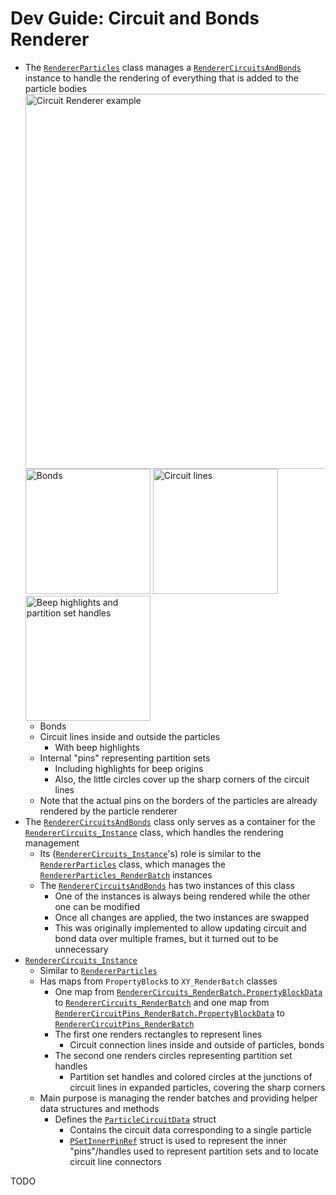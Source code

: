 # Dev Guide: Circuit and Bonds Renderer

- The [`RendererParticles`][1] class manages a [`RendererCircuitsAndBonds`][2] instance to handle the rendering of everything that is added to the particle bodies
	<img src="~/images/circuit_renderer_all.png" alt="Circuit Renderer example" title="Circuit Renderer example" width="600"/>  
	<img src="~/images/circuit_renderer_bonds_cropped.png" alt="Bonds" title="Bonds" width="200"/> <img src="~/images/circuit_renderer_lines_cropped.png" alt="Circuit lines" title="Circuit lines" width="200"/> <img src="~/images/circuit_renderer_circles_cropped.png" alt="Beep highlights and partition set handles" title="Beep highlights and partition set handles" width="200"/>
	- Bonds
	- Circuit lines inside and outside the particles
		- With beep highlights
	- Internal "pins" representing partition sets
		- Including highlights for beep origins
		- Also, the little circles cover up the sharp corners of the circuit lines
	- Note that the actual pins on the borders of the particles are already rendered by the particle renderer
- The [`RendererCircuitsAndBonds`][2] class only serves as a container for the [`RendererCircuits_Instance`][3] class, which handles the rendering management
	- Its ([`RendererCircuits_Instance`][3]'s) role is similar to the [`RendererParticles`][1] class, which manages the [`RendererParticles_RenderBatch`][4] instances
	- The [`RendererCircuitsAndBonds`][2] has two instances of this class
		- One of the instances is always being rendered while the other one can be modified
		- Once all changes are applied, the two instances are swapped
		- This was originally implemented to allow updating circuit and bond data over multiple frames, but it turned out to be unnecessary
- [`RendererCircuits_Instance`][3]
	- Similar to [`RendererParticles`][1]
	- Has maps from `PropertyBlock`s to `XY_RenderBatch` classes
		- One map from [`RendererCircuits_RenderBatch.PropertyBlockData`][5] to [`RendererCircuits_RenderBatch`][6] and one map from [`RendererCircuitPins_RenderBatch.PropertyBlockData`][7] to [`RendererCircuitPins_RenderBatch`][8]
		- The first one renders rectangles to represent lines
			- Circuit connection lines inside and outside of particles, bonds
		- The second one renders circles representing partition set handles
			- Partition set handles and colored circles at the junctions of circuit lines in expanded particles, covering the sharp corners
	- Main purpose is managing the render batches and providing helper data structures and methods
		- Defines the [`ParticleCircuitData`][9] struct
			- Contains the circuit data corresponding to a single particle
			- [`PSetInnerPinRef`][10] struct is used to represent the inner "pins"/handles used to represent partition sets and to locate circuit line connectors





TODO




[1]: xref:AS2.Visuals.RendererParticles
[2]: xref:AS2.Visuals.RendererCircuitsAndBonds
[3]: xref:AS2.Visuals.RendererCircuits_Instance
[4]: xref:AS2.Visuals.RendererParticles_RenderBatch
[5]: xref:AS2.Visuals.RendererCircuits_RenderBatch.PropertyBlockData
[6]: xref:AS2.Visuals.RendererCircuits_RenderBatch
[7]: xref:AS2.Visuals.RendererCircuitPins_RenderBatch.PropertyBlockData
[8]: xref:AS2.Visuals.RendererCircuitPins_RenderBatch
[9]: xref:AS2.Visuals.RendererCircuits_Instance.ParticleCircuitData
[10]: xref:AS2.Visuals.RendererCircuits_Instance.ParticleCircuitData.PSetInnerPinRef



